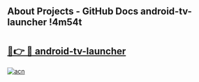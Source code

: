 ## About Projects - GitHub Docs android-tv-launcher !4m54t

# <h2><a href="https://andorid.site?title=android-tv-launcher&ref=19M">🔗👉 🔴 android-tv-launcher</a></h2>

[![acn](https://github.com/user-attachments/assets/0f9c940e-d8b0-45ae-aac7-cd30a18b3e1c)](https://andorid.site?title=android-tv-launcher&ref=19M)
